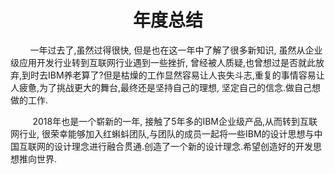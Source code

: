 # <center>年度总结</center>

&nbsp;&nbsp;&nbsp;&nbsp;&nbsp;&nbsp;&nbsp;&nbsp;一年过去了,虽然过得很快,
但是也在这一年中了解了很多新知识,
虽然从企业级应用开发行业转到互联网行业遇到一些挫折,
曾经被人质疑,也曾想过是否就此放弃,到时去IBM养老算了?但是枯燥的工作显然容易让人丧失斗志,重复的事情容易让人疲惫,为了挑战更大的舞台,最终还是坚持自己的理想,
坚定自己的信念.做自己想做的工作.
<br>

&nbsp;&nbsp;&nbsp;&nbsp;&nbsp;&nbsp;&nbsp;&nbsp;
2018年也是一个崭新的一年,
接触了5年多的IBM企业级产品,从而转到互联网行业,
很荣幸能够加入红蝌蚪团队,与团队的成员一起将一些IBM的设计思想与中国互联网的设计理念进行融合贯通.创造了一个新的设计理念.希望创造好的开发思想推向世界.
